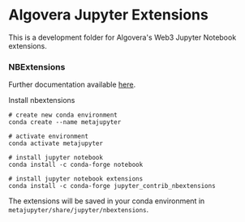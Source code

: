 # Algovera Jupyter Extensions

This is a development folder for Algovera's Web3 Jupyter Notebook extensions.

### NBExtensions

Further documentation available [here](https://jupyter-contrib-nbextensions.readthedocs.io/en/latest/).

Install nbextensions

```
# create new conda environment
conda create --name metajupyter

# activate environment
conda activate metajupyter

# install jupyter notebook
conda install -c conda-forge notebook

# install jupyter notebook extensions
conda install -c conda-forge jupyter_contrib_nbextensions
```

The extensions will be saved in your conda environment in `metajupyter/share/jupyter/nbextensions`.

